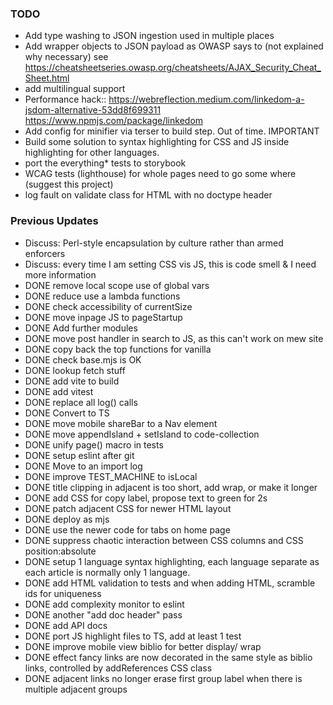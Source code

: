 ### TODO
- Add type washing to JSON ingestion used in multiple places 
- Add wrapper objects to JSON payload as OWASP says to (not explained why necessary) see https://cheatsheetseries.owasp.org/cheatsheets/AJAX_Security_Cheat_Sheet.html
- add multilingual support
- Performance hack:: https://webreflection.medium.com/linkedom-a-jsdom-alternative-53dd8f699311 https://www.npmjs.com/package/linkedom
- Add config for minifier via terser to build step.  Out of time.  IMPORTANT
- Build some solution to syntax highlighting for CSS and JS inside highlighting for other languages. 
- port the everything* tests to storybook
- WCAG tests (lighthouse) for whole pages need to go some where (suggest this project) 
- log fault on validate class for HTML with no doctype header

### Previous Updates

- Discuss: Perl-style encapsulation by culture rather than armed enforcers
- Discuss: every time I am setting CSS vis JS, this is code smell & I need more information
- DONE remove local scope use of global vars
- DONE reduce use a lambda functions
- DONE check accessibility of currentSize
- DONE move inpage JS to pageStartup
- DONE Add further modules
- DONE move post handler in search to JS, as this can't work on mew site 
- DONE copy back the top functions for vanilla 
- DONE check base.mjs is OK
- DONE lookup fetch stuff 
- DONE add vite to build
- DONE add vitest
- DONE replace all log() calls
- DONE Convert to TS
- DONE move mobile shareBar to a Nav element
- DONE move appendIsland + setIsland to code-collection 
- DONE unify page() macro in tests
- DONE setup eslint after git
- DONE Move to an import log 
- DONE improve TEST_MACHINE to isLocal
- DONE title clipping in adjacent is too short, add wrap, or make it longer
- DONE add CSS for copy label, propose text to green for 2s
- DONE patch adjacent CSS for newer HTML layout
- DONE deploy as mjs
- DONE use the newer code for tabs on home page
- DONE suppress chaotic interaction between CSS columns and CSS position:absolute
- DONE setup 1 language syntax highlighting, each language separate as each article is normally only 1 language.
- DONE add HTML validation to tests and when adding HTML, scramble ids for uniqueness
- DONE add complexity monitor to eslint
- DONE another "add doc header" pass
- DONE add API docs
- DONE port JS highlight files to TS, add at least 1 test
- DONE improve mobile view biblio for better display/ wrap
- DONE effect fancy links are now decorated in the same style as biblio links, controlled by addReferences CSS class
- DONE adjacent links no longer erase first group label when there is multiple adjacent groups

